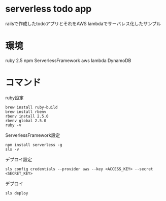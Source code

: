 # serverless todo app
railsで作成したtodoアプリとそれをAWS lambdaでサーバレス化したサンプル

# 環境
ruby 2.5
npm
ServerlessFramework
aws lambda
DynamoDB

# コマンド
ruby設定
```
brew install ruby-build
brew install rbenv
rbenv install 2.5.0
rbenv global 2.5.0
ruby -v
```
ServerlessFramework設定
```
npm install serverless -g
sls -v
```
デプロイ設定
```
sls config credentials --provider aws --key <ACCESS_KEY> --secret <SECRET_KEY>
```

デプロイ
```
sls deploy
```

